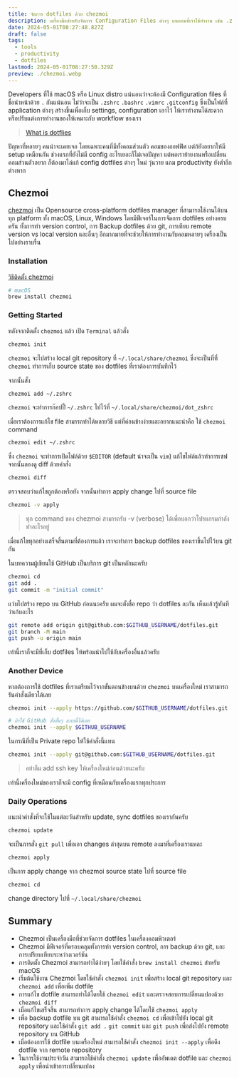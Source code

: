 ```yaml
---
title: จัดการ dotfiles ด้วย chezmoi
description: เครื่องมือสำหรับจัดการ Configuration Files ต่างๆ บนคอมที่เราใช้ทำงาน เช่น .zshrc, .bashrc อยาก Backup และ Share ระหว่างคอมหลายเครื่อง มาใช้ Chezmoi กัน
date: 2024-05-01T08:27:48.827Z
draft: false
tags:
  - tools
  - productivity
  - dotfiles
lastmod: 2024-05-01T08:27:50.329Z
preview: ./chezmoi.webp
---
```


Developers ที่ใช้ macOS หรือ Linux distro แน่นอนว่าจะต้องมี Configuration files ที่ชื่อนำหน้าด้วย `.` กันแน่นอน ไม่ว่าจะเป็น `.zshrc` `.bashrc` `.vimrc` `.gitconfig` ซึ่งเป็นไฟล์ที่ application ต่างๆ สร้างขึ้นเพื่อเก็บ settings, configuration เอาไว้ ให้เราทำงานได้สะดวก หรือปรับแต่งการทำงานของให้เหมาะกับ workflow ของเรา

> [What is dotflies](https://www.freecodecamp.org/news/dotfiles-what-is-a-dot-file-and-how-to-create-it-in-mac-and-linux/)

ปัญหาที่หลายๆ คนน่าจะเคยเจอ โดยเฉพาะคนที่มีทั้งคอมส่วนตัว คอมของออฟฟิศ แต่ก้ยังอยากให้มี setup เหมือนกัน ช่วงแรกที่ยังไม่มี config อะไรเยอะก็ไม่เจอปัญหา แต่พอเราย้ายงานหรือเปลี่ยนคอมส่วนตัวอยาก ก็ต้องมาไล่แก้ config dotfiles ต่างๆ ใหม่ วุ่นวาย แถม productivity ยังต่ำอีกต่างหาก

## Chezmoi

[chezmoi](https://www.chezmoi.io/) เป็น Opensource cross-platform dotfiles manager ที่สามารถใช้งานได้บนทุก platform ทั้ง macOS, Linux, Windows โดยมีฟีเจอร์ในการจัดการ dotfiles อย่างครบครัน ทั้งการทำ version control, การ Backup dotfiles ด้วย git, การเทียบ remote version vs local version และอื่นๆ อีกมากมายที่จะช่วยให้การทำงานกับคอมหลายๆ เครื่องเป็นไปอย่างราบรื่น

### Installation

[วิธีติดตั้ง chezmoi](https://www.chezmoi.io/install/)

```sh
# macOS
brew install chezmoi
```

### Getting Started

หลังจากติดตั้ง `chezmoi` แล้ว เปิด `Terminal` แล้วสั่ง

```sh
chezmoi init
```

`chezmoi` จะไปสร้าง local git repository ที่ `~/.local/share/chezmoi` ซึ่งจะเป็นที่ที่ `chezmoi` ทำการเก็บ source state ของ dotfiles ที่เราต้องการบันทึกไว้

จากนั้นสั่ง

```sh
chezmoi add ~/.zshrc
```

`chezmoi` จะทำการก๊อปปี้ `~/.zshrc` ไปไว้ที่ `~/.local/share/chezmoi/dot_zshrc`

เมื่อเราต้องการแก้ไข file สามารถทำได้หลายวิธี แต่ที่ค่อนข้างง่ายและอยากแนะนำคือ ใช้ `chezmoi` command

```sh
chezmoi edit ~/.zshrc
```

ซึ่ง `chezmoi` จะทำการเปิดไฟล์ด้วย `$EDITOR` (default น่าจะเป็น `vim`) แก้ไขไฟล์แล้วทำการเซฟ จากนั้นลองดู diff ด้วยคำสั่ง

```sh
chezmoi diff
```

ตรวจสอบว่าแก้ไขถูกต้องหรือยัง จากนั้นทำการ apply change ไปที่ source file

```sh
chezmoi -v apply
```

> ทุก command ของ chezmoi สามารถรับ -v (verbose) ได้เพื่อบอกว่าโปรแกรมกำลังทำอะไรอยู่

เมื่อแก้ไขทุกอย่างเสร็จสิ้นตามที่ต้องการแล้ว เราจะทำการ backup dotfiles ของเราขึ้นไปไว้บน git กัน

ในบทความผู้เขียนใช้ GitHub เป็นบริการ git เป็นหลักนะครับ

```sh
chezmoi cd
git add .
git commit -m "initial commit"
```

แว่บไปสร้าง repo บน GitHub ก่อนนะครับ ผมจะตั้งชื่อ repo ว่า dotfiles ละกัน เห็นแล้วรู้ทันทีว่าเก้บอะไร

```sh
git remote add origin git@github.com:$GITHUB_USERNAME/dotfiles.git
git branch -M main
git push -u origin main
```

เท่านี้เราก็จะมีที่เก็บ dotfiles ให้พร้อมนำไปใช้กับเครื่องอื่นแล้วครับ

### Another Device

หากต้องการใช้ dotfiles ที่เราเตรียมไว้จากขั้นตอนข้างบนด้วย `chezmoi` บนเครื่องใหม่ เราสามารถรันคำสั่งเดียวได้เลย

```sh
chezmoi init --apply https://github.com/$GITHUB_USERNAME/dotfiles.git

# ถ้าใช้ GitHub สั่งสั้นๆ แบบนี้ได้เลย
chezmoi init --apply $GITHUB_USERNAME
```

ในกรณีที่เป็น Private repo ให้ใช้คำสั่งนี้แทน

```sh
chezmoi init --apply git@github.com:$GITHUB_USERNAME/dotfiles.git
```

> อย่าลืม add ssh key ให้เครื่องใหม่ก่อนด้วยนะครับ

เท่านี้เครื่องใหม่ของเราก็จะมี config ที่เหมือนกับเครื่องแรกทุกประการ

### Daily Operations

แนะนำคำสั่งที่จะใช้ในแต่ละวันสำหรับ update, sync dotfiles ของเรากันครับ

```sh
chezmoi update
```

จะเป็นการสั่ง `git pull` เพื่อเอา changes ล่าสุดบน remote ลงมาที่เครื่องเราแหละ

```sh
chezmoi apply
```

เป็นการ apply change จาก chezmoi source state ไปที่ source file

```sh
chezmoi cd
```

change directory ไปที่ `~/.local/share/chezmoi`

## Summary

- Chezmoi เป็นเครื่องมือที่ช่วยจัดการ dotfiles ในเครื่องคอมพิวเตอร์
- Chezmoi มีฟีเจอร์ที่ครอบคลุมทั้งการทำ version control, การ backup ด้วย git, และการเปรียบเทียบระหว่างเวอร์ชัน
- การติดตั้ง Chezmoi สามารถทำได้ง่ายๆ โดยใช้คำสั่ง `brew install chezmoi` สำหรับ macOS
- เริ่มต้นใช้งาน Chezmoi โดยใช้คำสั่ง `chezmoi init` เพื่อสร้าง local git repository และ `chezmoi add` เพื่อเพิ่ม dotfile
- การแก้ไข dotfile สามารถทำได้โดยใช้ `chezmoi edit` และตรวจสอบการเปลี่ยนแปลงด้วย `chezmoi diff`
- เมื่อแก้ไขเสร็จสิ้น สามารถทำการ apply change ได้โดยใช้ `chezmoi apply`
- เพื่อ backup dotfile บน git สามารถใช้คำสั่ง `chezmoi cd` เพื่อเข้าไปยัง local git repository และใช้คำสั่ง `git add .` `git commit` และ `git push` เพื่อส่งไปยัง remote repository บน GitHub
- เมื่อต้องการใช้ dotfile บนเครื่องใหม่ สามารถใช้คำสั่ง `chezmoi init --apply` เพื่อดึง dotfile จาก remote repository
- ในการใช้งานประจำวัน สามารถใช้คำสั่ง `chezmoi update` เพื่ออัพเดต dotfile และ `chezmoi apply` เพื่อนำเข้าการเปลี่ยนแปลง

